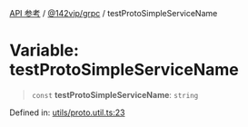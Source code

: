 [API 参考](../wiki/Home) / [@142vip/grpc](../wiki/@142vip.grpc) / testProtoSimpleServiceName

# Variable: testProtoSimpleServiceName

> `const` **testProtoSimpleServiceName**: `string`

Defined in: [utils/proto.util.ts:23](https://github.com/142vip/core-x/blob/15d5bc9ef4bece78c0e60bdf074a2d245f625100/packages/grpc/src/utils/proto.util.ts#L23)

